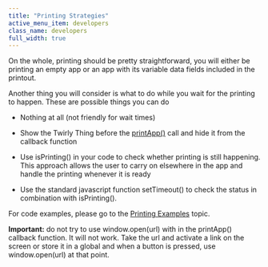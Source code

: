 ```yaml
---
title: "Printing Strategies"
active_menu_item: developers
class_name: developers
full_width: true
---
```



On the whole, printing should be pretty straightforward, you will either be printing an empty app or an app with its variable data fields included in the printout.

Another thing you will consider is what to do while you wait for the printing to happen. These are possible things you can do

 - Nothing at all (not friendly for wait times)

 - Show the Twirly Thing before the [printApp()](/developers/documentation/scripting-apis/client-api/app-functions/printapp) call and hide it from the callback function

 - Use isPrinting() in your code to check whether printing is still happening. This approach allows the user to carry on elsewhere in the app and handle the printing whenever it is ready

 - Use the standard javascript function setTimeout() to check the status in combination with isPrinting().

For code examples, please go to the [Printing Examples](/developers/documentation/product-guide/advanced-features/printing/printing-examples) topic.

**Important:** do not try to use window.open(url) with in the printApp() callback function. It will not work. Take the url and activate a link on the screen or store it in a global and when a button is pressed, use window.open(url) at that point.

